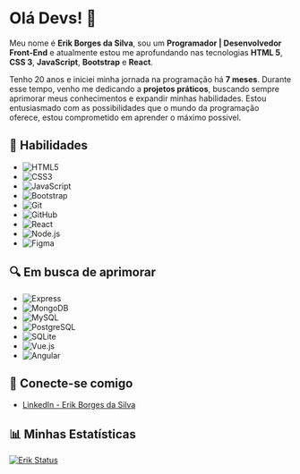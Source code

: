 # Olá Devs! 👋

Meu nome é **Erik Borges da Silva**, sou um <strong>Programador | Desenvolvedor Front-End</strong> e atualmente estou me aprofundando nas tecnologias **HTML 5**, **CSS 3**, **JavaScript**, **Bootstrap** e **React**.

Tenho 20 anos e iniciei minha jornada na programação há **7 meses**. Durante esse tempo, venho me dedicando a **projetos práticos**, buscando sempre aprimorar meus conhecimentos e expandir minhas habilidades. Estou entusiasmado com as possibilidades que o mundo da programação oferece, estou comprometido em aprender o máximo possivel.

## 🔧 Habilidades
-  ![HTML5](https://img.shields.io/badge/HTML5-E34F26?style=for-the-badge&logo=html5&logoColor=white)  
-  ![CSS3](https://img.shields.io/badge/CSS3-1572B6?style=for-the-badge&logo=css3&logoColor=white)  
-  ![JavaScript](https://img.shields.io/badge/JavaScript-F7DF1E?style=for-the-badge&logo=javascript&logoColor=black)  
-  ![Bootstrap](https://img.shields.io/badge/Bootstrap-563D7C?style=for-the-badge&logo=bootstrap&logoColor=white)  
-  ![Git](https://img.shields.io/badge/Git-F05032?style=for-the-badge&logo=git&logoColor=white)  
-  ![GitHub](https://img.shields.io/badge/GitHub-181717?style=for-the-badge&logo=github&logoColor=white)
-  ![React](https://img.shields.io/badge/React-61DAFB?style=for-the-badge&logo=react&logoColor=black)  
-  ![Node.js](https://img.shields.io/badge/Node.js-339933?style=for-the-badge&logo=node.js&logoColor=white)  
-  ![Figma](https://img.shields.io/badge/Figma-F24E1E?style=for-the-badge&logo=figma&logoColor=white)

## 🔍 Em busca de aprimorar  
-  ![Express](https://img.shields.io/badge/Express-000000?style=for-the-badge&logo=express&logoColor=white)  
-  ![MongoDB](https://img.shields.io/badge/MongoDB-47A248?style=for-the-badge&logo=mongodb&logoColor=white)  
-  ![MySQL](https://img.shields.io/badge/MySQL-4479A1?style=for-the-badge&logo=mysql&logoColor=white)  
-  ![PostgreSQL](https://img.shields.io/badge/PostgreSQL-336791?style=for-the-badge&logo=postgresql&logoColor=white)  
-  ![SQLite](https://img.shields.io/badge/SQLite-003B57?style=for-the-badge&logo=sqlite&logoColor=white) 
-  ![Vue.js](https://img.shields.io/badge/Vue.js-4FC08D?style=for-the-badge&logo=vue.js&logoColor=white)  
-  ![Angular](https://img.shields.io/badge/Angular-DD0031?style=for-the-badge&logo=angular&logoColor=white)  


## 💼 Conecte-se comigo

- [LinkedIn - Erik Borges da Silva](https://www.linkedin.com/in/erik-borges-silva/)

## 📊 Minhas Estatísticas

[![Erik Status](https://github-readme-stats.vercel.app/api?username=ErikBdaSilva20)](https://github.com/anuraghazra/github-readme-stats)

